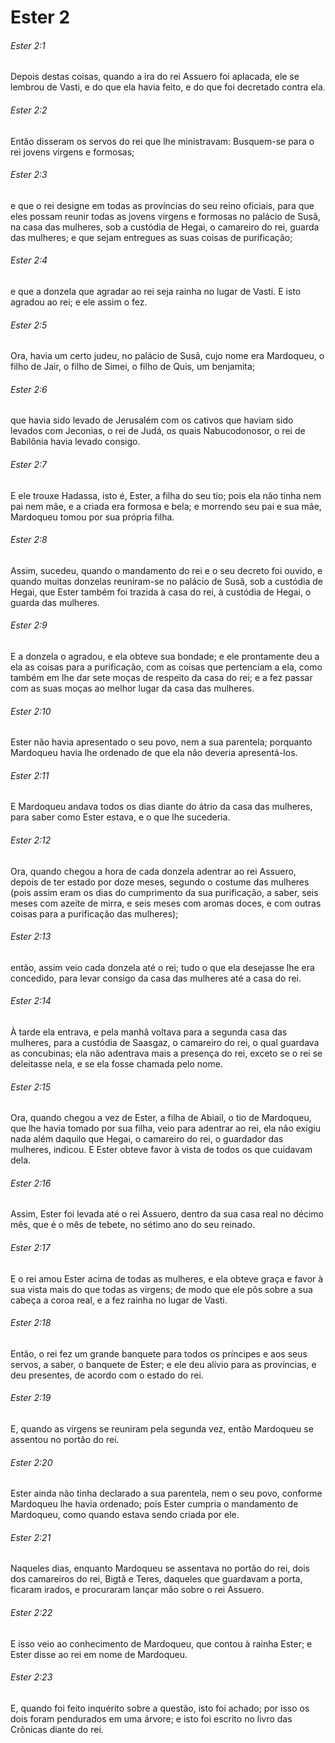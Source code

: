 # Ester 2

###### Ester 2:1

Depois destas coisas, quando a ira do rei Assuero foi aplacada, ele se lembrou de Vasti, e do que ela havia feito, e do que foi decretado contra ela.

###### Ester 2:2

Então disseram os servos do rei que lhe ministravam: Busquem-se para o rei jovens virgens e formosas;

###### Ester 2:3

e que o rei designe em todas as províncias do seu reino oficiais, para que eles possam reunir todas as jovens virgens e formosas no palácio de Susã, na casa das mulheres, sob a custódia de Hegai, o camareiro do rei, guarda das mulheres; e que sejam entregues as suas coisas de purificação;

###### Ester 2:4

e que a donzela que agradar ao rei seja rainha no lugar de Vasti. E isto agradou ao rei; e ele assim o fez.

###### Ester 2:5

Ora, havia um certo judeu, no palácio de Susã, cujo nome era Mardoqueu, o filho de Jair, o filho de Simei, o filho de Quis, um benjamita;

###### Ester 2:6

que havia sido levado de Jerusalém com os cativos que haviam sido levados com Jeconias, o rei de Judá, os quais Nabucodonosor, o rei de Babilônia havia levado consigo.

###### Ester 2:7

E ele trouxe Hadassa, isto é, Ester, a filha do seu tio; pois ela não tinha nem pai nem mãe, e a criada era formosa e bela; e morrendo seu pai e sua mãe, Mardoqueu tomou por sua própria filha.

###### Ester 2:8

Assim, sucedeu, quando o mandamento do rei e o seu decreto foi ouvido, e quando muitas donzelas reuniram-se no palácio de Susã, sob a custódia de Hegai, que Ester também foi trazida à casa do rei, à custódia de Hegai, o guarda das mulheres.

###### Ester 2:9

E a donzela o agradou, e ela obteve sua bondade; e ele prontamente deu a ela as coisas para a purificação, com as coisas que pertenciam a ela, como também em lhe dar sete moças de respeito da casa do rei; e a fez passar com as suas moças ao melhor lugar da casa das mulheres.

###### Ester 2:10

Ester não havia apresentado o seu povo, nem a sua parentela; porquanto Mardoqueu havia lhe ordenado de que ela não deveria apresentá-los.

###### Ester 2:11

E Mardoqueu andava todos os dias diante do átrio da casa das mulheres, para saber como Ester estava, e o que lhe sucederia.

###### Ester 2:12

Ora, quando chegou a hora de cada donzela adentrar ao rei Assuero, depois de ter estado por doze meses, segundo o costume das mulheres (pois assim eram os dias do cumprimento da sua purificação, a saber, seis meses com azeite de mirra, e seis meses com aromas doces, e com outras coisas para a purificação das mulheres);

###### Ester 2:13

então, assim veio cada donzela até o rei; tudo o que ela desejasse lhe era concedido, para levar consigo da casa das mulheres até a casa do rei.

###### Ester 2:14

À tarde ela entrava, e pela manhã voltava para a segunda casa das mulheres, para a custódia de Saasgaz, o camareiro do rei, o qual guardava as concubinas; ela não adentrava mais a presença do rei, exceto se o rei se deleitasse nela, e se ela fosse chamada pelo nome.

###### Ester 2:15

Ora, quando chegou a vez de Ester, a filha de Abiail, o tio de Mardoqueu, que lhe havia tomado por sua filha, veio para adentrar ao rei, ela não exigiu nada além daquilo que Hegai, o camareiro do rei, o guardador das mulheres, indicou. E Ester obteve favor à vista de todos os que cuidavam dela.

###### Ester 2:16

Assim, Ester foi levada até o rei Assuero, dentro da sua casa real no décimo mês, que é o mês de tebete, no sétimo ano do seu reinado.

###### Ester 2:17

E o rei amou Ester acima de todas as mulheres, e ela obteve graça e favor à sua vista mais do que todas as virgens; de modo que ele pôs sobre a sua cabeça a coroa real, e a fez rainha no lugar de Vasti.

###### Ester 2:18

Então, o rei fez um grande banquete para todos os príncipes e aos seus servos, a saber, o banquete de Ester; e ele deu alívio para as províncias, e deu presentes, de acordo com o estado do rei.

###### Ester 2:19

E, quando as virgens se reuniram pela segunda vez, então Mardoqueu se assentou no portão do rei.

###### Ester 2:20

Ester ainda não tinha declarado a sua parentela, nem o seu povo, conforme Mardoqueu lhe havia ordenado; pois Ester cumpria o mandamento de Mardoqueu, como quando estava sendo criada por ele.

###### Ester 2:21

Naqueles dias, enquanto Mardoqueu se assentava no portão do rei, dois dos camareiros do rei, Bigtã e Teres, daqueles que guardavam a porta, ficaram irados, e procuraram lançar mão sobre o rei Assuero.

###### Ester 2:22

E isso veio ao conhecimento de Mardoqueu, que contou à rainha Ester; e Ester disse ao rei em nome de Mardoqueu.

###### Ester 2:23

E, quando foi feito inquérito sobre a questão, isto foi achado; por isso os dois foram pendurados em uma árvore; e isto foi escrito no livro das Crônicas diante do rei.


